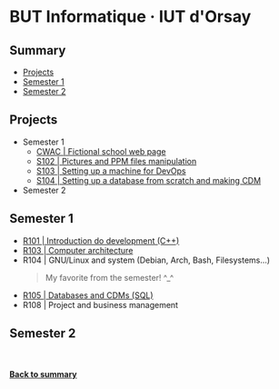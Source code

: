 # BUT Informatique · IUT d'Orsay

## Summary
- [Projects](#projects)
- [Semester 1](#semester-1)
- [Semester 2](#semester-2)


## Projects
- Semester 1
  - [CWAC | Fictional school web page](http://github.com/sillyash/cwac/)
  - [S102 | Pictures and PPM files manipulation](https://github.com/sillyash/S102/)
  - [S103 | Setting up a machine for DevOps](https://github.com/sillyash/S103/)
  - [S104 | Setting up a database from scratch and making CDM](https://github.com/sillyash/S104/)
- Semester 2

## Semester 1

- [R101 | Introduction do development (C++)](/S1/R101_InitDev)
- [R103 | Computer architecture](/S1/R103_Archi)
- R104 | GNU/Linux and system (Debian, Arch, Bash, Filesystems...)
  > My favorite from the semester! ^_^
- [R105 | Databases and CDMs (SQL)](/S1/R105_BD)
- R108 | Project and business management

## Semester 2


<br><br>
**[Back to summary](#summary)**
